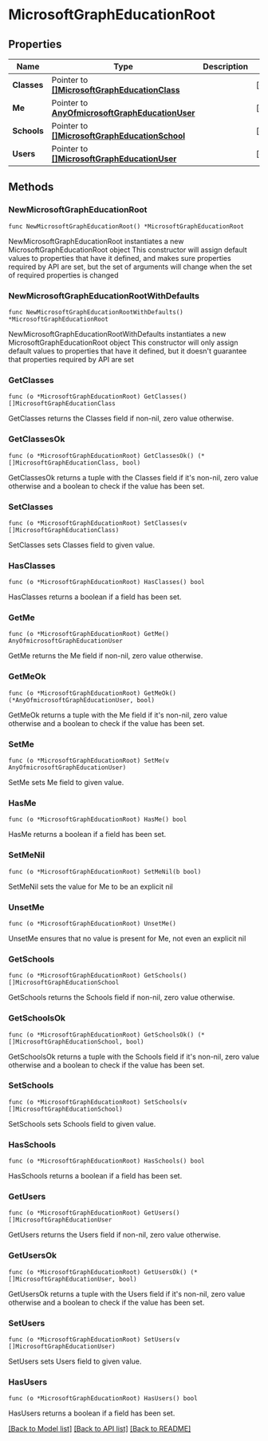 # MicrosoftGraphEducationRoot

## Properties

Name | Type | Description | Notes
------------ | ------------- | ------------- | -------------
**Classes** | Pointer to [**[]MicrosoftGraphEducationClass**](MicrosoftGraphEducationClass.md) |  | [optional] 
**Me** | Pointer to [**AnyOfmicrosoftGraphEducationUser**](anyOf&lt;microsoft.graph.educationUser&gt;.md) |  | [optional] 
**Schools** | Pointer to [**[]MicrosoftGraphEducationSchool**](MicrosoftGraphEducationSchool.md) |  | [optional] 
**Users** | Pointer to [**[]MicrosoftGraphEducationUser**](MicrosoftGraphEducationUser.md) |  | [optional] 

## Methods

### NewMicrosoftGraphEducationRoot

`func NewMicrosoftGraphEducationRoot() *MicrosoftGraphEducationRoot`

NewMicrosoftGraphEducationRoot instantiates a new MicrosoftGraphEducationRoot object
This constructor will assign default values to properties that have it defined,
and makes sure properties required by API are set, but the set of arguments
will change when the set of required properties is changed

### NewMicrosoftGraphEducationRootWithDefaults

`func NewMicrosoftGraphEducationRootWithDefaults() *MicrosoftGraphEducationRoot`

NewMicrosoftGraphEducationRootWithDefaults instantiates a new MicrosoftGraphEducationRoot object
This constructor will only assign default values to properties that have it defined,
but it doesn't guarantee that properties required by API are set

### GetClasses

`func (o *MicrosoftGraphEducationRoot) GetClasses() []MicrosoftGraphEducationClass`

GetClasses returns the Classes field if non-nil, zero value otherwise.

### GetClassesOk

`func (o *MicrosoftGraphEducationRoot) GetClassesOk() (*[]MicrosoftGraphEducationClass, bool)`

GetClassesOk returns a tuple with the Classes field if it's non-nil, zero value otherwise
and a boolean to check if the value has been set.

### SetClasses

`func (o *MicrosoftGraphEducationRoot) SetClasses(v []MicrosoftGraphEducationClass)`

SetClasses sets Classes field to given value.

### HasClasses

`func (o *MicrosoftGraphEducationRoot) HasClasses() bool`

HasClasses returns a boolean if a field has been set.

### GetMe

`func (o *MicrosoftGraphEducationRoot) GetMe() AnyOfmicrosoftGraphEducationUser`

GetMe returns the Me field if non-nil, zero value otherwise.

### GetMeOk

`func (o *MicrosoftGraphEducationRoot) GetMeOk() (*AnyOfmicrosoftGraphEducationUser, bool)`

GetMeOk returns a tuple with the Me field if it's non-nil, zero value otherwise
and a boolean to check if the value has been set.

### SetMe

`func (o *MicrosoftGraphEducationRoot) SetMe(v AnyOfmicrosoftGraphEducationUser)`

SetMe sets Me field to given value.

### HasMe

`func (o *MicrosoftGraphEducationRoot) HasMe() bool`

HasMe returns a boolean if a field has been set.

### SetMeNil

`func (o *MicrosoftGraphEducationRoot) SetMeNil(b bool)`

 SetMeNil sets the value for Me to be an explicit nil

### UnsetMe
`func (o *MicrosoftGraphEducationRoot) UnsetMe()`

UnsetMe ensures that no value is present for Me, not even an explicit nil
### GetSchools

`func (o *MicrosoftGraphEducationRoot) GetSchools() []MicrosoftGraphEducationSchool`

GetSchools returns the Schools field if non-nil, zero value otherwise.

### GetSchoolsOk

`func (o *MicrosoftGraphEducationRoot) GetSchoolsOk() (*[]MicrosoftGraphEducationSchool, bool)`

GetSchoolsOk returns a tuple with the Schools field if it's non-nil, zero value otherwise
and a boolean to check if the value has been set.

### SetSchools

`func (o *MicrosoftGraphEducationRoot) SetSchools(v []MicrosoftGraphEducationSchool)`

SetSchools sets Schools field to given value.

### HasSchools

`func (o *MicrosoftGraphEducationRoot) HasSchools() bool`

HasSchools returns a boolean if a field has been set.

### GetUsers

`func (o *MicrosoftGraphEducationRoot) GetUsers() []MicrosoftGraphEducationUser`

GetUsers returns the Users field if non-nil, zero value otherwise.

### GetUsersOk

`func (o *MicrosoftGraphEducationRoot) GetUsersOk() (*[]MicrosoftGraphEducationUser, bool)`

GetUsersOk returns a tuple with the Users field if it's non-nil, zero value otherwise
and a boolean to check if the value has been set.

### SetUsers

`func (o *MicrosoftGraphEducationRoot) SetUsers(v []MicrosoftGraphEducationUser)`

SetUsers sets Users field to given value.

### HasUsers

`func (o *MicrosoftGraphEducationRoot) HasUsers() bool`

HasUsers returns a boolean if a field has been set.


[[Back to Model list]](../README.md#documentation-for-models) [[Back to API list]](../README.md#documentation-for-api-endpoints) [[Back to README]](../README.md)


